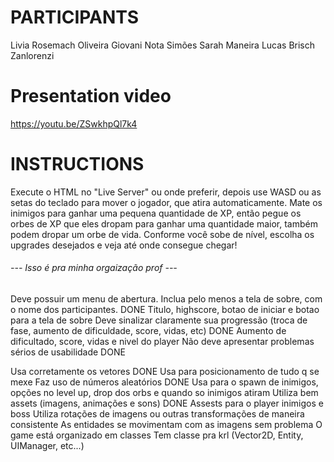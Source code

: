 # PARTICIPANTS

Livia Rosemach Oliveira
Giovani Nota Simões
Sarah Maneira
Lucas Brisch Zanlorenzi

# Presentation video

https://youtu.be/ZSwkhpQl7k4

# INSTRUCTIONS

Execute o HTML no "Live Server" ou onde preferir, depois use WASD ou as setas do teclado para mover o jogador, que atira automaticamente. Mate os inimigos para ganhar uma pequena quantidade de XP, então pegue os orbes de XP que eles dropam para ganhar uma quantidade maior, também podem dropar um orbe de vida. Conforme você sobe de nível, escolha os upgrades desejados e veja até onde consegue chegar!


###### --- Isso é pra minha orgaização prof ---

Deve possuir um menu de abertura. Inclua pelo menos a tela de sobre, com o nome dos participantes. DONE
    Titulo, highscore, botao de iniciar e botao para a tela de sobre
Deve sinalizar claramente sua progressão (troca de fase, aumento de dificuldade, score, vidas, etc) DONE
    Aumento de dificultado, score, vidas e nivel do player
Não deve apresentar problemas sérios de usabilidade DONE

Usa corretamente os vetores DONE
    Usa para posicionamento de tudo q se mexe
Faz uso de números aleatórios DONE
    Usa para o spawn de inimigos, opções no level up, drop dos orbs e quando so inimigos atiram 
Utiliza bem assets (imagens, animações e sons) DONE
    Assests para o player inimigos e boss
Utiliza rotações de imagens ou outras transformações de maneira consistente
    As entidades se movimentam com as imagens sem problema
O game está organizado em classes
    Tem classe pra krl (Vector2D, Entity, UIManager, etc...)
